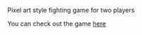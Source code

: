 Pixel art style fighting game for two players

You can check out the game [here](https://pixel-art-fighting-game.netlify.app/)
